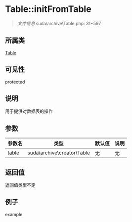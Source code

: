 # Table::initFromTable



> *文件信息* suda\archive\Table.php: 31~597

## 所属类 

[Table](../Table.md)

## 可见性

 protected 

## 说明


用于提供对数据表的操作



## 参数


| 参数名 | 类型 | 默认值 | 说明 |
|--------|-----|-------|-------|
| table |  suda\archive\creator\Table | 无 | 无 |



## 返回值

返回值类型不定


## 例子

example